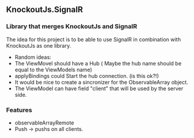 ## KnockoutJs.SignalR

### Library that merges KnockoutJs and SignalR
The idea for this project is to be able to use SignalR in combination with KnockoutJs as one library.

* Random ideas:
 * The ViewMovel should have a Hub ( Maybe the hub name should be equal to the ViewModels name)
 * applyBindings could Start the hub connection. (is this ok?!)
 * It would be nice to create a sincronizer for the ObservableArray object.
 * The ViewModel can have field "client" that will be used by the server side.

### Features
* observableArrayRemote
 * Push -> pushs on all clients.

